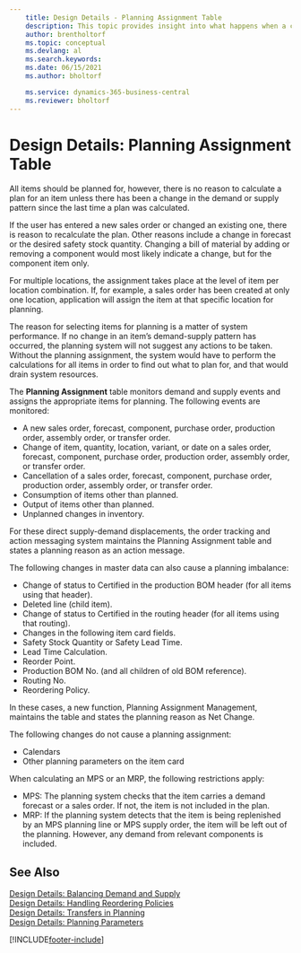 ```yaml
---
    title: Design Details - Planning Assignment Table
    description: This topic provides insight into what happens when a change in the demand or supply patterns requires that you calculate how you plan for an item.
    author: brentholtorf
    ms.topic: conceptual
    ms.devlang: al
    ms.search.keywords:
    ms.date: 06/15/2021
    ms.author: bholtorf

    ms.service: dynamics-365-business-central
    ms.reviewer: bholtorf
---
```

# Design Details: Planning Assignment Table
All items should be planned for, however, there is no reason to calculate a plan for an item unless there has been a change in the demand or supply pattern since the last time a plan was calculated.  

If the user has entered a new sales order or changed an existing one, there is reason to recalculate the plan. Other reasons include a change in forecast or the desired safety stock quantity. Changing a bill of material by adding or removing a component would most likely indicate a change, but for the component item only.  

For multiple locations, the assignment takes place at the level of item per location combination. If, for example, a sales order has been created at only one location, application will assign the item at that specific location for planning.  

The reason for selecting items for planning is a matter of system performance. If no change in an item’s demand-supply pattern has occurred, the planning system will not suggest any actions to be taken. Without the planning assignment, the system would have to perform the calculations for all items in order to find out what to plan for, and that would drain system resources.  

The **Planning Assignment** table monitors demand and supply events and assigns the appropriate items for planning. The following events are monitored:  

* A new sales order, forecast, component, purchase order, production order, assembly order, or transfer order.  
* Change of item, quantity, location, variant, or date on a sales order, forecast, component, purchase order, production order, assembly order, or transfer order.  
* Cancellation of a sales order, forecast, component, purchase order, production order, assembly order, or transfer order.  
* Consumption of items other than planned.  
* Output of items other than planned.  
* Unplanned changes in inventory.  

For these direct supply-demand displacements, the order tracking and action messaging system maintains the Planning Assignment table and states a planning reason as an action message.  

The following changes in master data can also cause a planning imbalance:  

* Change of status to Certified in the production BOM header (for all items using that header).  
* Deleted line (child item).  
* Change of status to Certified in the routing header (for all items using that routing).  
* Changes in the following item card fields.  
* Safety Stock Quantity or Safety Lead Time.  
* Lead Time Calculation.  
* Reorder Point.  
* Production BOM No. (and all children of old BOM reference).  
* Routing No.  
* Reordering Policy.  

In these cases, a new function, Planning Assignment Management, maintains the table and states the planning reason as Net Change.  

The following changes do not cause a planning assignment:  

* Calendars  
* Other planning parameters on the item card  

When calculating an MPS or an MRP, the following restrictions apply:  

* MPS: The planning system checks that the item carries a demand forecast or a sales order. If not, the item is not included in the plan.  
* MRP: If the planning system detects that the item is being replenished by an MPS planning line or MPS supply order, the item will be left out of the planning. However, any demand from relevant components is included.  

## See Also  
[Design Details: Balancing Demand and Supply](design-details-balancing-demand-and-supply.md)   
[Design Details: Handling Reordering Policies](design-details-handling-reordering-policies.md)   
[Design Details: Transfers in Planning](design-details-transfers-in-planning.md)   
[Design Details: Planning Parameters](design-details-planning-parameters.md)  


[!INCLUDE[footer-include](includes/footer-banner.md)]